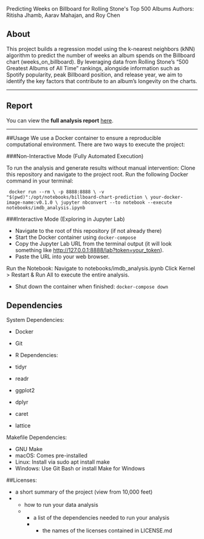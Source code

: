 Predicting Weeks on Billboard for Rolling Stone's Top 500 Albums
Authors: Ritisha Jhamb, Aarav Mahajan, and Roy Chen

## **About**  

This project builds a regression model using the k-nearest neighbors (kNN) algorithm to predict the number of weeks an album spends on the Billboard chart (weeks_on_billboard). By leveraging data from Rolling Stone’s “500 Greatest Albums of All Time” rankings, alongside information such as Spotify popularity, peak Billboard position, and release year, we aim to identify the key factors that contribute to an album’s longevity on the charts.

---

## Report
You can view the **full analysis report** [here](imdb_analysis.ipynb).

---
##Usage
We use a Docker container to ensure a reproducible computational environment. There are two ways to execute the project:

###Non-Interactive Mode (Fully Automated Execution)

To run the analysis and generate results without manual intervention:
Clone this repository and navigate to the project root. Run the following Docker command in your terminal:

``
   docker run --rm \
  -p 8888:8888 \
  -v "$(pwd)":/opt/notebooks/billboard-chart-prediction \
  your-docker-image-name:v0.1.0 \
  jupyter nbconvert --to notebook --execute notebooks/imdb_analysis.ipynb``
  

###Interactive Mode (Exploring in Jupyter Lab)

- Navigate to the root of this repository (if not already there)
- Start the Docker container using `docker-compose`
- Copy the Jupyter Lab URL from the terminal output (it will look something like http://127.0.0.1:8888/lab?token=your_token).
- Paste the URL into your web browser.

Run the Notebook:
Navigate to notebooks/imdb_analysis.ipynb
Click Kernel > Restart & Run All to execute the entire analysis.
- Shut down the container when finished: `docker-compose down`

## Dependencies 

System Dependencies:

- Docker
- Git 
- R Dependencies:

- tidyr
- readr
- ggplot2
- dplyr
- caret
- lattice

Makefile Dependencies:

- GNU Make
- macOS: Comes pre-installed
- Linux: Install via sudo apt install make
- Windows: Use Git Bash or install Make for Windows


##Licenses: 




- a short summary of the project (view from 10,000 feet)
- - how to run your data analysis
  - - a list of the dependencies needed to run your analysis
    -  - the names of the licenses contained in LICENSE.md
